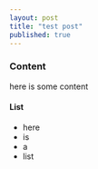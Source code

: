 ```yaml
---
layout: post
title: "test post"
published: true
---
```


### Content 
here is some content

#### List
* here
* is 
* a 
* list